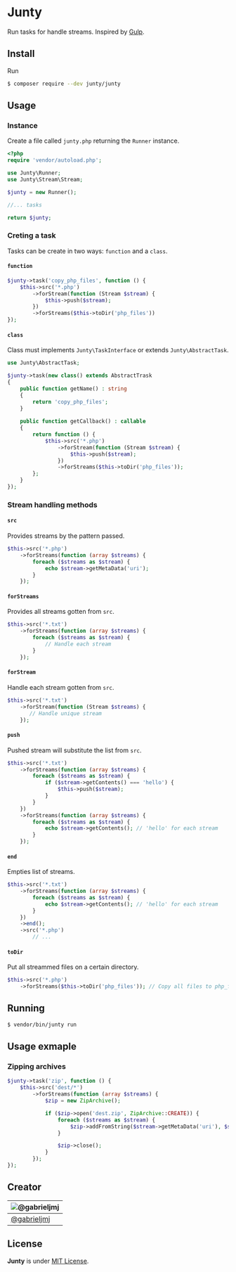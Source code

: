 Junty
=========
Run tasks for handle streams. Inspired by [Gulp](gulpjs.com).

## Install
Run
```bash
$ composer require --dev junty/junty
```

## Usage
### Instance
Create a file called ```junty.php``` returning the ```Runner``` instance.
```php
<?php
require 'vendor/autoload.php';

use Junty\Runner;
use Junty\Stream\Stream;

$junty = new Runner();

//... tasks

return $junty;
```

### Creting a task
Tasks can be create in two ways: ```function``` and a ```class```.

#### ```function```
```php
$junty->task('copy_php_files', function () {
    $this->src('*.php')
        ->forStream(function (Stream $stream) {
            $this->push($stream);
        })
        ->forStreams($this->toDir('php_files'))
});
```

#### ```class```
Class must implements ```Junty\TaskInterface``` or extends ```Junty\AbstractTask```.
```php
use Junty\AbstractTask;

$junty->task(new class() extends AbstractTrask
{
    public function getName() : string
    {
        return 'copy_php_files';
    }
    
    public function getCallback() : callable
    {
        return function () {
            $this->src('*.php')
                ->forStream(function (Stream $stream) {
                    $this->push($stream);
                })
                ->forStreams($this->toDir('php_files'));
        };
    }
});
```

### Stream handling methods
#### ```src```
Provides streams by the pattern passed.
```php
$this->src('*.php')
    ->forStreams(function (array $streams) {
        foreach ($streams as $stream) {
            echo $stream->getMetaData('uri');
        }
    });
```

#### ```forStreams```
Provides all streams gotten from ```src```.
```php
$this->src('*.txt')
    ->forStreams(function (array $streams) {
        foreach ($streams as $stream) {
            // Handle each stream
        }
    });
```

#### ```forStream```
Handle each stream gotten from ```src```.
```php
$this->src('*.txt')
    ->forStream(function (Stream $streams) {
       // Handle unique stream
    });
```

#### ```push```
Pushed stream will substitute the list from ```src```.
```php
$this->src('*.txt')
    ->forStreams(function (array $streams) {
        foreach ($streams as $stream) {
            if ($stream->getContents() === 'hello') {
                $this->push($stream);
            }
        }
    })
    ->forStreams(function (array $streams) {
        foreach ($streams as $stream) {
            echo $stream->getContents(); // 'hello' for each stream
        }
    });
```

#### ```end```
Empties list of streams.
```php
$this->src('*.txt')
    ->forStreams(function (array $streams) {
        foreach ($streams as $stream) {
            echo $stream->getContents(); // 'hello' for each stream
        }
    })
    ->end();
    ->src('*.php')
        // ...
```

#### ```toDir```
Put all streammed files on a certain directory.
```php
$this->src('*.php')
    ->forStreams($this->toDir('php_files')); // Copy all files to php_files
```

## Running
```bash
$ vendor/bin/junty run
```

## Usage exmaple
### Zipping archives
```php
$junty->task('zip', function () {
    $this->src('dest/*')
        ->forStreams(function (array $streams) {
            $zip = new ZipArchive();

            if ($zip->open('dest.zip', ZipArchive::CREATE)) {
                foreach ($streams as $stream) {
                    $zip->addFromString($stream->getMetaData('uri'), $stream->getContents());
                }

                $zip->close();
            }
        });
});
```
## Creator
| ![@gabrieljmj](https://avatars0.githubusercontent.com/u/2223216?v=3&s=100) |
| ---      |
| [@gabrieljmj](https://github.com/gabrieljmj) |

## License
**Junty** is under [MIT License](https://github.com/the-junty/junty/blob/master/LICENSE.md).